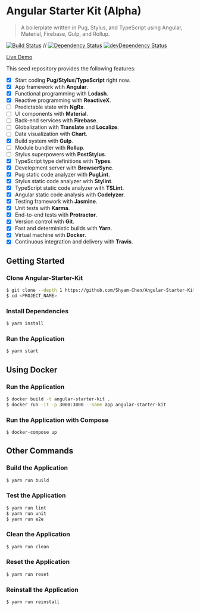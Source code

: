 # Angular Starter Kit (Alpha)

> A boilerplate written in Pug, Stylus, and TypeScript using Angular, Material, Firebase, Gulp, and Rollup.

[![Build Status](https://travis-ci.org/Shyam-Chen/Angular-Starter-Kit.svg?branch=master)](https://travis-ci.org/Shyam-Chen/Angular-Starter-Kit)
 //
[![Dependency Status](https://david-dm.org/Shyam-Chen/Angular-Starter-Kit.svg)](https://david-dm.org/Shyam-Chen/Angular-Starter-Kit)
[![devDependency Status](https://david-dm.org/Shyam-Chen/Angular-Starter-Kit/dev-status.svg)](https://david-dm.org/Shyam-Chen/Angular-Starter-Kit?type=dev)

[Live Demo](https://angular2ts-starter-kit.firebaseapp.com/)

This seed repository provides the following features:
* [x] Start coding **Pug/Stylus/TypeScript** right now.
* [x] App framework wtih **Angular**.
* [x] Functional programming with **Lodash**.
* [x] Reactive programming with **ReactiveX**.
* [ ] Predictable state with **NgRx**.
* [ ] UI components with **Material**.
* [ ] Back-end services with **Firebase**.
* [ ] Globalization with **Translate** and **Localize**.
* [ ] Data visualization with **Chart**.
* [x] Build system with **Gulp**.
* [ ] Module bundler with **Rollup**.
* [ ] Stylus superpowers with **PostStylus**.
* [x] TypeScript type definitions with **Types**.
* [x] Development server with **BrowserSync**.
* [x] Pug static code analyzer with **PugLint**.
* [x] Stylus static code analyzer with **Stylint**.
* [x] TypeScript static code analyzer with **TSLint**.
* [x] Angular static code analysis with **Codelyzer**.
* [x] Testing framework with **Jasmine**.
* [x] Unit tests with **Karma**.
* [x] End-to-end tests with **Protractor**.
* [x] Version control with **Git**.
* [x] Fast and deterministic builds with **Yarn**.
* [x] Virtual machine with **Docker**.
* [x] Continuous integration and delivery with **Travis**.

## Getting Started

### Clone Angular-Starter-Kit
```bash
$ git clone --depth 1 https://github.com/Shyam-Chen/Angular-Starter-Kit.git <PROJECT_NAME>
$ cd <PROJECT_NAME>
```

### Install Dependencies
```bash
$ yarn install
```

### Run the Application
```bash
$ yarn start
```

## Using Docker

### Run the Application
```bash
$ docker build -t angular-starter-kit .
$ docker run -it -p 3000:3000 --name app angular-starter-kit
```

### Run the Application with Compose
```bash
$ docker-compose up
```

## Other Commands

### Build the Application
```bash
$ yarn run build
```

### Test the Application
```bash
$ yarn run lint
$ yarn run unit
$ yarn run e2e
```

### Clean the Application
```bash
$ yarn run clean
```

### Reset the Application
```bash
$ yarn run reset
```

### Reinstall the Application
```bash
$ yarn run reinstall
```
